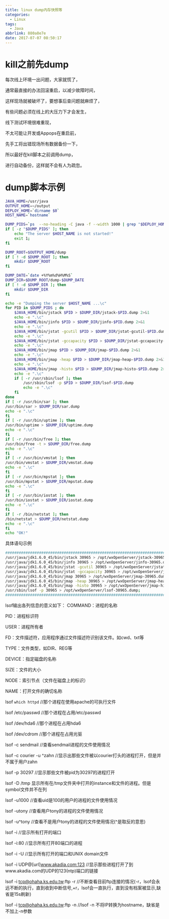```yaml
---
title: linux dump内存快照等
categories:
  - Linux
tags:
  - Java
abbrlink: 880a8e7e
date: 2017-07-07 08:50:17
---
```

# kill之前先dump
每次线上环境一出问题，大家就慌了，

通常最直接的办法回滚重启，以减少故障时间，

这样现场就被破坏了，要想事后查问题就麻烦了，

有些问题必须在线上的大压力下才会发生，

线下测试环境很难重现，

不太可能让开发或Appops在重启前，

先手工将出错现场所有数据备份一下，

所以最好在kill脚本之前调用dump，

进行自动备份，这样就不会有人为疏忽。

# dump脚本示例
<!-- more -->
```bash
JAVA_HOME=/usr/java
OUTPUT_HOME=~/output
DEPLOY_HOME=`dirname $0`
HOST_NAME=`hostname`

DUMP_PIDS=`ps  --no-heading -C java -f --width 1000 | grep "$DEPLOY_HOME" |awk '{print $2}'`
if [ -z "$DUMP_PIDS" ]; then
    echo "The server $HOST_NAME is not started!"
    exit 1;
fi

DUMP_ROOT=$OUTPUT_HOME/dump
if [ ! -d $DUMP_ROOT ]; then
    mkdir $DUMP_ROOT
fi

DUMP_DATE=`date +%Y%m%d%H%M%S`
DUMP_DIR=$DUMP_ROOT/dump-$DUMP_DATE
if [ ! -d $DUMP_DIR ]; then
    mkdir $DUMP_DIR
fi

echo -e "Dumping the server $HOST_NAME ...\c"
for PID in $DUMP_PIDS ; do
    $JAVA_HOME/bin/jstack $PID > $DUMP_DIR/jstack-$PID.dump 2>&1
    echo -e ".\c"
    $JAVA_HOME/bin/jinfo $PID > $DUMP_DIR/jinfo-$PID.dump 2>&1
    echo -e ".\c"
    $JAVA_HOME/bin/jstat -gcutil $PID > $DUMP_DIR/jstat-gcutil-$PID.dump 2>&1
    echo -e ".\c"
    $JAVA_HOME/bin/jstat -gccapacity $PID > $DUMP_DIR/jstat-gccapacity-$PID.dump 2>&1
    echo -e ".\c"
    $JAVA_HOME/bin/jmap $PID > $DUMP_DIR/jmap-$PID.dump 2>&1
    echo -e ".\c"
    $JAVA_HOME/bin/jmap -heap $PID > $DUMP_DIR/jmap-heap-$PID.dump 2>&1
    echo -e ".\c"
    $JAVA_HOME/bin/jmap -histo $PID > $DUMP_DIR/jmap-histo-$PID.dump 2>&1
    echo -e ".\c"
    if [ -r /usr/sbin/lsof ]; then
        /usr/sbin/lsof -p $PID > $DUMP_DIR/lsof-$PID.dump
        echo -e ".\c"
    fi
done
if [ -r /usr/bin/sar ]; then
/usr/bin/sar > $DUMP_DIR/sar.dump
echo -e ".\c"
fi
if [ -r /usr/bin/uptime ]; then
/usr/bin/uptime > $DUMP_DIR/uptime.dump
echo -e ".\c"
fi
if [ -r /usr/bin/free ]; then
/usr/bin/free -t > $DUMP_DIR/free.dump
echo -e ".\c"
fi
if [ -r /usr/bin/vmstat ]; then
/usr/bin/vmstat > $DUMP_DIR/vmstat.dump
echo -e ".\c"
fi
if [ -r /usr/bin/mpstat ]; then
/usr/bin/mpstat > $DUMP_DIR/mpstat.dump
echo -e ".\c"
fi
if [ -r /usr/bin/iostat ]; then
/usr/bin/iostat > $DUMP_DIR/iostat.dump
echo -e ".\c"
fi
if [ -r /bin/netstat ]; then
/bin/netstat > $DUMP_DIR/netstat.dump
echo -e ".\c"
fi
echo "OK!"
```
具体语句示例
```bash
###########################################################################################
/usr/java/jdk1.6.0_45/bin/jstack 30965 > /opt/wxOpenServer/jstack-30965.dump 2>&1;
/usr/java/jdk1.6.0_45/bin/jinfo 30965 > /opt/wxOpenServer/jinfo-30965.dump 2>&1;
/usr/java/jdk1.6.0_45/bin/jstat -gcutil 30965 > /opt/wxOpenServer/jstat-gcutil-30965.dump 2>&1;
/usr/java/jdk1.6.0_45/bin/jstat -gccapacity 30965 > /opt/wxOpenServer/jstat-gccapacity-30965.dump 2>&1;
/usr/java/jdk1.6.0_45/bin/jmap 30965 > /opt/wxOpenServer/jmap-30965.dump 2>&1;
/usr/java/jdk1.6.0_45/bin/jmap -heap 30965 > /opt/wxOpenServer/jmap-heap-30965.dump 2>&1;
/usr/java/jdk1.6.0_45/bin/jmap -histo 30965 > /opt/wxOpenServer/jmap-histo-30965.dump 2>&1;
/usr/sbin/lsof -p 30965 > /opt/wxOpenServer/lsof-30965.dump;
###########################################################################################
```
lsof输出各列信息的意义如下：
COMMAND：进程的名称

PID：进程标识符

USER：进程所有者

FD：文件描述符，应用程序通过文件描述符识别该文件。如cwd、txt等

TYPE：文件类型，如DIR、REG等

DEVICE：指定磁盘的名称

SIZE：文件的大小

NODE：索引节点（文件在磁盘上的标识）

NAME：打开文件的确切名称

lsof `which httpd` //那个进程在使用apache的可执行文件

lsof /etc/passwd //那个进程在占用/etc/passwd

lsof /dev/hda6 //那个进程在占用hda6

lsof /dev/cdrom //那个进程在占用光驱

lsof -c sendmail //查看sendmail进程的文件使用情况

lsof -c courier -u ^zahn //显示出那些文件被以courier打头的进程打开，但是并不属于用户zahn

lsof -p 30297 //显示那些文件被pid为30297的进程打开

lsof -D /tmp 显示所有在/tmp文件夹中打开的instance和文件的进程。但是symbol文件并不在列

lsof -u1000 //查看uid是100的用户的进程的文件使用情况

lsof -utony //查看用户tony的进程的文件使用情况

lsof -u^tony //查看不是用户tony的进程的文件使用情况(^是取反的意思)

lsof -i //显示所有打开的端口

lsof -i:80 //显示所有打开80端口的进程

lsof -i -U //显示所有打开的端口和UNIX domain文件

lsof -i UDP@[url]www.akadia.com:123 //显示那些进程打开了到www.akadia.com的UDP的123(ntp)端口的链接

lsof -i tcp@ohaha.ks.edu.tw:ftp -r //不断查看目前ftp连接的情况(-r，lsof会永远不断的执行，直到收到中断信号,+r，lsof会一直执行，直到没有档案被显示,缺省是15s刷新)

lsof -i tcp@ohaha.ks.edu.tw:ftp -n //lsof -n 不将IP转换为hostname，缺省是不加上-n参数
